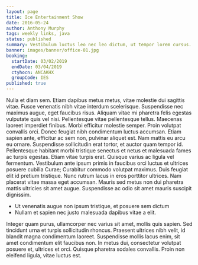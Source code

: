 ```yaml
---
layout: page
title: Ice Entertainment Show
date: 2016-05-24
author: Anthony Murphy
tags: weekly links, java
status: published
summary: Vestibulum luctus leo nec leo dictum, ut tempor lorem cursus.
banner: images/banner/office-01.jpg
booking:
  startDate: 03/02/2019
  endDate: 03/04/2019
  ctyhocn: ANCAKHX
  groupCode: IES
published: true
---
```

Nulla et diam sem. Etiam dapibus metus metus, vitae molestie dui sagittis vitae. Fusce venenatis nibh vitae interdum scelerisque. Suspendisse nec maximus augue, eget faucibus risus. Aliquam vitae mi pharetra felis egestas vulputate quis vel nisi. Pellentesque vitae pellentesque tellus. Maecenas laoreet imperdiet finibus. Morbi efficitur molestie semper. Proin volutpat convallis orci. Donec feugiat nibh condimentum luctus accumsan.
Etiam sapien ante, efficitur ac sem non, pulvinar aliquet est. Nam mattis eu arcu eu ornare. Suspendisse sollicitudin erat tortor, et auctor quam tempor id. Pellentesque habitant morbi tristique senectus et netus et malesuada fames ac turpis egestas. Etiam vitae turpis erat. Quisque varius ac ligula vel fermentum. Vestibulum ante ipsum primis in faucibus orci luctus et ultrices posuere cubilia Curae; Curabitur commodo volutpat maximus. Duis feugiat elit id pretium tristique. Nunc rutrum lacus in eros porttitor ultrices. Nam placerat vitae massa eget accumsan. Mauris sed metus non dui pharetra mattis ultricies sit amet augue. Suspendisse ac odio sit amet mauris suscipit dignissim.

* Ut venenatis augue non ipsum tristique, et posuere sem dictum
* Nullam et sapien nec justo malesuada dapibus vitae a elit.

Integer quam purus, ullamcorper nec varius sit amet, mollis quis sapien. Sed tincidunt urna et turpis sollicitudin rhoncus. Praesent ultrices nibh velit, id blandit magna condimentum laoreet. Suspendisse mollis lacus enim, sit amet condimentum elit faucibus non. In metus dui, consectetur volutpat posuere et, ultrices et orci. Quisque pharetra sodales convallis. Proin non eleifend ligula, vitae luctus est.
